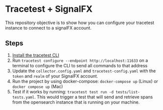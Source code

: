 # Tracetest + SignalFX

This repository objective is to show how you can configure your tracetest instance to connect to a signalFX account.

## Steps

1. [Install the tracetest CLI](https://docs.tracetest.io/installing/)
2. Run `tracetest configure --endpoint http://localhost:11633` on a terminal to configure the CLI to send all commands to that address
3. Update the `collector.config.yaml` and `tracetest-config.yaml` with the `token` and `realm` of your SignalFX account.
4. Run the project by using docker-compose: `docker-compose up` (Linux) or `docker compose up` (Mac)
5. Test if it works by running: `tracetest test run -d tests/list-tests.yaml`. This would trigger a test that will send and retrieve spans from the opensearch instance that is running on your machine.
